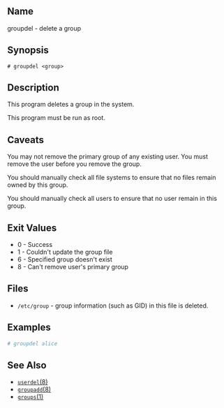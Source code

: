 ## Name

groupdel - delete a group

## Synopsis

```**sh
# groupdel <group>
```

## Description

This program deletes a group in the system.

This program must be run as root.

## Caveats

You may not remove the primary group of any existing user. You must remove the user before you remove the group.

You should manually check all file systems to ensure that no files remain owned by this group.

You should manually check all users to ensure that no user remain in this group.

## Exit Values

-   0 - Success
-   1 - Couldn't update the group file
-   6 - Specified group doesn't exist
-   8 - Can't remove user's primary group

## Files

-   `/etc/group` - group information (such as GID) in this file is deleted.

## Examples

```sh
# groupdel alice
```

## See Also

-   [`userdel`(8)](help://man/8/userdel)
-   [`groupadd`(8)](help://man/8/groupadd)
-   [`groups`(1)](help://man/1/groups)
